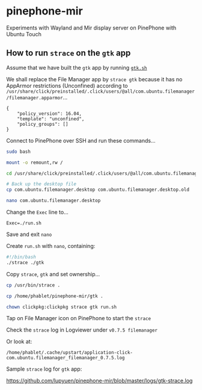 # pinephone-mir
Experiments with Wayland and Mir display server on PinePhone with Ubuntu Touch

## How to run `strace` on the `gtk` app

Assume that we have built the `gtk` app by running [`gtk.sh`](gtk.sh)

We shall replace the File Manager app by `strace gtk` because it has no AppArmor restrictions (Unconfined) according to `/usr/share/click/preinstalled/.click/users/@all/com.ubuntu.filemanager/filemanager.apparmor`...

```
{
    "policy_version": 16.04,
    "template": "unconfined",
    "policy_groups": []
}
```

Connect to PinePhone over SSH and run these commands...

```bash
sudo bash

mount -o remount,rw /

cd /usr/share/click/preinstalled/.click/users/@all/com.ubuntu.filemanager

# Back up the desktop file
cp com.ubuntu.filemanager.desktop com.ubuntu.filemanager.desktop.old

nano com.ubuntu.filemanager.desktop 
```

Change the `Exec` line to...

```
Exec=./run.sh
```

Save and exit `nano`

Create `run.sh` with `nano`, containing:

```bash
#!/bin/bash
./strace ./gtk
```

Copy `strace`, `gtk` and set ownership...

```bash
cp /usr/bin/strace .

cp /home/phablet/pinephone-mir/gtk .

chown clickpkg:clickpkg strace gtk run.sh
```

Tap on File Manager icon on PinePhone to start the `strace`

Check the `strace` log in Logviewer under `v0.7.5 filemanager`

Or look at:

`/home/phablet/.cache/upstart/application-click-com.ubuntu.filemanager_filemanager_0.7.5.log`

Sample `strace` log for `gtk` app:

https://github.com/lupyuen/pinephone-mir/blob/master/logs/gtk-strace.log
